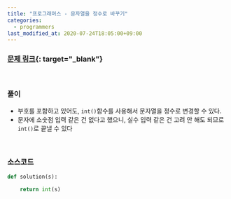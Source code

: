 ```yaml
---
title: "프로그래머스 - 문자열을 정수로 바꾸기"
categories: 
  - programmers
last_modified_at: 2020-07-24T18:05:00+09:00
---
```


### [<u>문제 링크</u>](https://programmers.co.kr/learn/courses/30/lessons/12925){: target="_blank"}
<br/>

### 풀이
- 부호를 포함하고 있어도, `int()`함수를 사용해서 문자열을 정수로 변경할 수 있다.
- 문자에 소숫점 입력 같은 건 없다고 했으니, 실수 입력 같은 건 고려 안 해도 되므로 `int()`로 끝낼 수 있다

<br/>

### 소스코드
```python
def solution(s):

    return int(s)
```